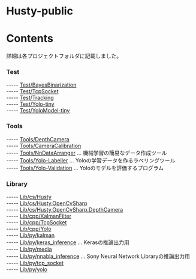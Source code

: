 # Husty-public 

# Contents
詳細は各プロジェクトフォルダに記載しました。  

### Test
----- [Test/BayesBinarization](Test/Test.BayesBinarization)  
----- [Test/TcpSocket](Test/Test.TcpSocket)  
----- [Test/Tracking](Test/Test.Tracking)  
----- [Test/Yolo-tiny](Test/Test.Yolo-tiny)  
----- [Test/YoloModel-tiny](Test/YoloModel-tiny)  

### Tools
----- [Tools/DepthCamera](Tools/Tools.DepthCamera)  
----- [Tools/CameraCalibration](Tools/Tools.CameraCalibration)  
----- [Tools/NnDataArranger](Tools/Tools.NnDataArranger) ... 機械学習の簡易なデータ作成ツール  
----- [Tools/Yolo-Labeller](Tools/Tools.Yolo-Labeller) ... Yoloの学習データを作るラベリングツール  
----- [Tools/Yolo-Validation](Tools/Tools.Yolo-Validation) ... Yoloのモデルを評価するプログラム  

### Library
----- [Lib/cs/Husty](Lib/cs/Husty)  
----- [Lib/cs/Husty.OpenCvSharp](Lib/cs/Husty.OpenCvSharp)  
----- [Lib/cs/Husty.OpenCvSharp.DepthCamera](Lib/cs/Husty.OpenCvSharp.DepthCamera)  
----- [Lib/cpp/KalmanFilter](Lib/cpp/KalmanFilter)  
----- [Lib/cpp/TcpSocket](Lib/cpp/TcpSocket)  
----- [Lib/cpp/Yolo](Lib/cpp/Yolo)  
----- [Lib/py/kalman](Lib/py/kalman.py)  
----- [Lib/py/keras_inference](Lib/py/keras_inference.py) ... Kerasの推論出力用  
----- [Lib/py/media](Lib/py/media.py)  
----- [Lib/py/nnabla_inference](Lib/py/nnabla_inference.py) ... Sony Neural Network Libraryの推論出力用  
----- [Lib/py/tcp_socket](Lib/py/tcp_socket.py)  
----- [Lib/py/yolo](Lib/py/yolo.py)  
